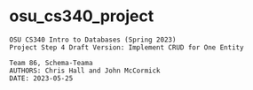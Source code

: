 # osu_cs340_project

    OSU CS340 Intro to Databases (Spring 2023)
    Project Step 4 Draft Version: Implement CRUD for One Entity

    Team 86, Schema-Teama
    AUTHORS: Chris Hall and John McCormick
    DATE: 2023-05-25
